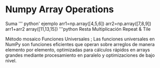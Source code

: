 # Numpy Array Operations 
Suma
''' python' 
ejemplo 
arr1=np.array([4,5,6])
arr2=np.array([7,8,9])
arr1+arr2
array([11,13,15])
'''python 
Resta
Multiplicación 
Repeat & Tile

Método mosaico
Funciones Universales ; Las funciones universales en NumPy son funciones eficientes que operan sobre arreglos de manera elemento por elemento, optimizadas para cálculos rápidos en arrays grandes mediante procesamiento en paralelo y optimizaciones de bajo nivel.
